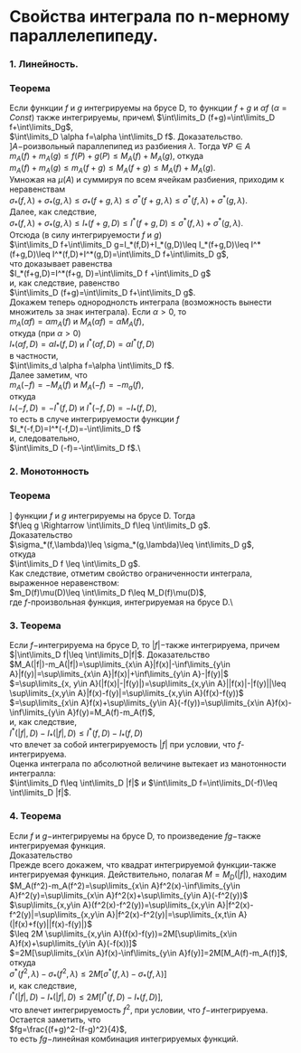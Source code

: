 # Свойства интеграла по n-мерному параллелепипеду.

### 1. Линейность.

### Теорема

Если функции $f$ и $g$ интегрируемы на брусе D, то функции $f+g$ и $\alpha f\ (\alpha=Const)$ также интегрируемы, причем\ 
$\int\limits_D (f+g)=\int\limits_D f+\int\limits_Dg$,\
$\int\limits_D \alpha f=\alpha \int\limits_D f$.
Доказательство. $] A-$роизвольный параллепипед из разбиения $\lambda$. Тогда $\forall P\in A$\
$m_A(f)+m_A(g)\leq f(P)+g(P)\leq M_A(f)+M_A(g)$,
откуда\
$m_A(f)+m_A(g)\leq m_A(f+g)\leq M_A(f+g)\leq M_A(f)+M_A(g)$.\
Умножая на $\mu(A)$ и суммируя по всем ячейкам разбиения, приходим к неравенствам\
$\sigma_*(f,\lambda)+\sigma_*(g,\lambda)\leq \sigma_*(f+g,\lambda)\leq \sigma^*(f+g,\lambda)\leq \sigma^*(f,\lambda)+\sigma^*(g,\lambda)$. \
Далее, как следствие,\
$\sigma_*(f,\lambda)+\sigma_*(g,\lambda)\leq I_*(f+g,D)\leq I^*(f+g,D)\leq \sigma^*(f,\lambda)+\sigma^*(g,\lambda)$.\
Отсюда (в силу интегрируемости $f$ и $g$)\
$\int\limits_D f+\int\limits_D g=I_*(f,D)+I_*(g,D)\leq I_*(f+g,D)\leq I^*(f+g,D)\leq I^*(f,D)+I^*(g,D)=\int\limits_D f+\int\limits_D g$,\
что доказывает равенства\
$I_*(f+g,D)=I^*(f+g, D)=\int\limits_D f +\int\limits_D g$\
и, как следствие, равенство\
$\int\limits_D (f+g)=\int\limits_D f+\int\limits_D g$.\
Докажем теперь однороднолсть интеграла (возможность вынести множитель за знак интеграла). Если $\alpha>0$, то\
$m_A(\alpha f)=\alpha m_A(f)$ и $M_A(\alpha f)=\alpha M_A(f)$,\
откуда (при $\alpha>0$)\
$I_*(\alpha f,D)=\alpha I_*(f,D)$ и $I^*(\alpha f,D)=\alpha I^*(f,D)$\
в частности,\
$\int\limits_d \alpha f=\alpha \int\limits_D f$.\
Далее заметим, что\
$m_A(-f)=-M_A(f)$ и $M_A(-f)=-m_a(f)$,\
откуда\
$I_*(-f, D)=-I^*(f,D)$ и $I^*(-f, D)=-I_*(f,D)$,\
то есть в случе интегрируемости функции $f$\
$I_*(-f,D)=I^*(-f,D)=-\int\limits_D f$\
и, следовательно,\
$\int\limits_D (-f)=-\int\limits_D f$.\

### 2. Монотонность

### Теорема

$]$ функции $f$ и $g$ интегрируемы на брусе D. Тогда\
$f\leq g \Rightarrow \int\limits_D f\leq \int\limits_D g$.\
Доказательство\
$\sigma_*(f,\lambda)\leq \sigma_*(g,\lambda)\leq \int\limits_D g$,\
откуда\
$\int\limits_D f \leq \int\limits_D g$.\
Как следствие, отметим свойство ограниченности интеграла, выраженное неравенством:\
$m_D(f)\mu(D)\leq \int\limits_D f\leq M_D(f)\mu(D)$,\
где $f$-произвольная функция, интегрируемая на брусе D.\
   
### 3. Теорема

Если $f-$интегрируема на брусе D, то $|f|-$также интегрируема, причем\
$|\int\limits_D f|\leq \int\limits_D|f|$.
Доказательство\
$M_A(|f|)-m_A(|f|)=\sup\limits_{x\in A}|f(x)|-\inf\limits_{y\in A}|f(y)|=\sup\limits_{x\in A}|f(x)|+\inf\limits_{y\in A}-|f(y)|$\
$=\sup\limits_{x, y\in A}(|f(x)|-|f(y)|)=\sup\limits_{x,y\in A}||f(x)|-|f(y)||\leq \sup\limits_{x,y\in A}|f(x)-f(y)|=\sup\limits_{x,y\in A}(f(x)-f(y))$\
$=\sup\limits_{x\in A}f(x)+\sup\limits_{y\in A}(-f(y))=\sup\limits_{x\in A}f(x)-\inf\limits_{y\in A}f(y)=M_A(f)-m_A(f)$,\
и, как следствие,\
$I^*(|f|,D)-I_*(|f|,D)\leq I^*(f,D)-I_*(f,D)$\
что влечет за собой интегрируемость $|f|$ при условии, что $f$-интегрируема.\
Оценка интеграла по абсолютной величине вытекает из манотонности интегралла:\
$\int\limits_D f\leq \int\limits_D |f|$ и $\int\limits_D f=\int\limits_D(-f)\leq \int\limits_D |f|$.
  
### 4. Теорема

Если $f$ и $g-$интегрируемы на брусе D, то произведение $fg-$также интегрируемая функция.\
Доказательство\
Прежде всего докажем, что квадрат интегрируемой функции-также интегрируемая функция. Действительно, полагая $M=M_D(|f|)$, находим\
$M_A(f^2)-m_A(f^2)=\sup\limits_{x\in A}f^2(x)-\inf\limits_{y\in A}f^2(y)=\sup\limits_{x\in A}f^2(x)+\sup\limits_{y\in A}(-f^2(y))$\
$\sup\limits_{x,y\in A}(f^2(x)-f^2(y))=\sup\limits_{x,y\in A}|f^2(x)-f^2(y)|=\sup\limits_{x,y\in A}|f^2(x)-f^2(y)|=\sup\limits_{x,t\in A}(|f(x)+f(y)||f(x)-f(y)|)$\
$\leq 2M \sup\limits_{x,y\in A}(f(x)-f(y))=2M[\sup\limits_{x\in A}f(x)+\sup\limits_{y\in A}(-f(x))]$\
$=2M[\sup\limits_{x\in A}f(x)-\inf\limits_{y\in A}f(y)]=2M[M_A(f)-m_A(f)]$,\
откуда\
$\sigma^*(f^2,\lambda)-\sigma_*(f^2,\lambda)\leq 2M[\sigma^*(f,\lambda)-\sigma_*(f,\lambda)]$\
и, как следствие,\
$I^*(|f|,D)-I_*(|f|,D)\leq 2M[I^*(f,D)-I_*(f,D)]$,\
что влечет интегрируемость $f^2$, при условии, что $f-$интегрируема.\
Остается заметить, что\
$fg=\frac{(f+g)^2-(f-g)^2}{4}$,\
то есть $fg-$линейная комбинация интегрируемых функций.